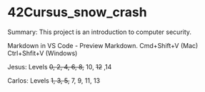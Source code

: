 # 42Cursus_snow_crash
Summary: This project is an introduction to computer security.

Markdown in VS Code - Preview Markdown. Cmd+Shift+V (Mac) Ctrl+Shfit+V (Windows)

Jesus: Levels ~~0, 2, 4, 6, 8,~~ 10, ~~12~~ ,14

Carlos: Levels ~~1, 3, 5,~~ 7, 9, 11, 13
